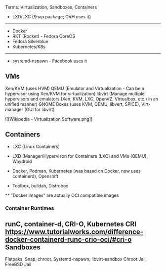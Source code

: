Terms: Virtualization, Sandboxes, Containers

- LXD/LXC (Snap package; OVH uses it)
---
- Docker
- RKT (Rocket) - Fedora CoreOS
- Fedora Silverblue
- Kubernetes/K8s
---
- systemd-nspawn - Facebook uses it


VMs
-------
Xen/KVM (uses HVM)
QEMU (Emulator and Virtualization - Can be a hypervisor using Xen/KVM for virtualization)
libvirt (Manage multiple hypervisors and emulators (Xen, KVM, LXC, OpenVZ, Virtualbox, etc.) in an unified manner)
GNOME Boxes (uses KVM, QEMU, libvert, SPICE), Virt-manager (GUI for libvirt)

![[Wikipedia - Virtualization Software.png]]

Containers
----------------------------
- LXC (Linux Containers)
- LXD (Manager/Hypervison for Containers (LXC) and VMs (QEMU), Waydroid

- Docker, Podman, Kubernetes (was based on Docker, now uses containerd), Openshift
- Toolbox, buildah, Distrobox

** "Docker images" are actually OCI compatible images
### Container Runtimes
runC, container-d, CRI-O, Kubernetes CRI
https://www.tutorialworks.com/difference-docker-containerd-runc-crio-oci/#cri-o
Sandboxes
-----------
Flatpaks, Snap, chroot, Systemd-nspawn, libvirt-sandbox
Chroot Jail, FreeBSD Jail

